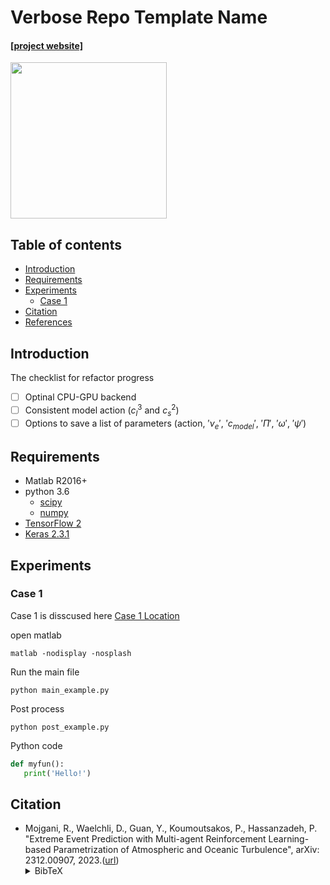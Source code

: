 # Verbose Repo Template Name

#### [[project website]](http://pedram.rice.edu/team/)
<img src="docs/repo_template.png" width="250">

## Table of contents
* [Introduction](#Introduction)
* [Requirements](#Requirements)
* [Experiments](#Experiments)
    * [Case 1](#Case-1)
* [Citation](#Citation)
* [References](#References)

## Introduction
<!-- An abstract length introduction 
	to the project -->
The checklist for refactor progress
- [ ] Optinal CPU-GPU backend
- [ ] Consistent model action ($`c_l^3`$ and $`c_s^2`$)
- [ ] Options to save a list of parameters (action, $'\nu_e'$, $'c_{model}'$, $'\Pi'$, $'\omega'$, $'\psi'$)

## Requirements
<!-- These are examples,
	add or remove as appropriate -->

- Matlab R2016+
- python 3.6
	- [scipy](https://pypi.org/project/scipy/)
	- [numpy](https://pypi.org/project/numpy/)
- [TensorFlow 2](https://www.tensorflow.org/install)
- [Keras 2.3.1](https://pypi.org/project/Keras/)

## Experiments
### Case 1
Case 1 is disscused here [Case 1 Location](./experiments/case1) 

open matlab
```
matlab -nodisplay -nosplash
```

Run the main file
```
python main_example.py
```

Post process
```
python post_example.py
```

Python code

```python
def myfun():
   print('Hello!')
```


## Citation
- Mojgani, R., Waelchli, D., Guan, Y., Koumoutsakos, P., Hassanzadeh, P.  "Extreme Event Prediction with Multi-agent Reinforcement Learning-based Parametrization of Atmospheric and Oceanic Turbulence", arXiv: 2312.00907, 2023.([url](https://arxiv.org/abs/2312.00907))<details><summary>BibTeX</summary><pre>
@article{Mojgani_arxiv_2023,
      title={Extreme Event Prediction with Multi-agent Reinforcement Learning-based Parametrization of Atmospheric and Oceanic Turbulence}, 
      author={Rambod Mojgani and Daniel Waelchli and Yifei Guan and Petros Koumoutsakos and Pedram Hassanzadeh},
      year={2023},
      eprint={2312.00907},
      archivePrefix={arXiv},
}</pre></details>




```


